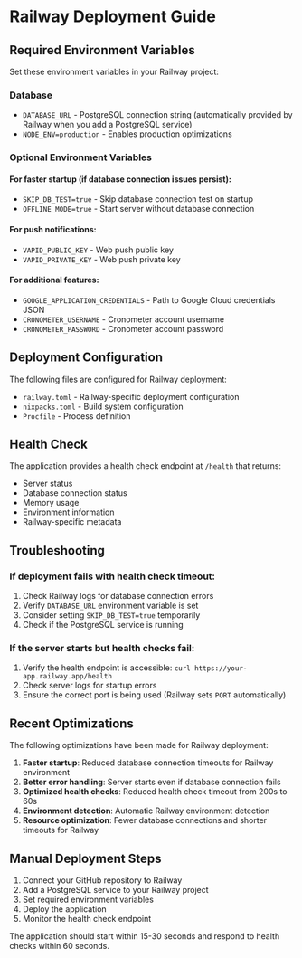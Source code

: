 # Railway Deployment Guide

## Required Environment Variables

Set these environment variables in your Railway project:

### Database
- `DATABASE_URL` - PostgreSQL connection string (automatically provided by Railway when you add a PostgreSQL service)
- `NODE_ENV=production` - Enables production optimizations

### Optional Environment Variables

#### For faster startup (if database connection issues persist):
- `SKIP_DB_TEST=true` - Skip database connection test on startup
- `OFFLINE_MODE=true` - Start server without database connection

#### For push notifications:
- `VAPID_PUBLIC_KEY` - Web push public key
- `VAPID_PRIVATE_KEY` - Web push private key

#### For additional features:
- `GOOGLE_APPLICATION_CREDENTIALS` - Path to Google Cloud credentials JSON
- `CRONOMETER_USERNAME` - Cronometer account username
- `CRONOMETER_PASSWORD` - Cronometer account password

## Deployment Configuration

The following files are configured for Railway deployment:

- `railway.toml` - Railway-specific deployment configuration
- `nixpacks.toml` - Build system configuration
- `Procfile` - Process definition

## Health Check

The application provides a health check endpoint at `/health` that returns:
- Server status
- Database connection status
- Memory usage
- Environment information
- Railway-specific metadata

## Troubleshooting

### If deployment fails with health check timeout:

1. Check Railway logs for database connection errors
2. Verify `DATABASE_URL` environment variable is set
3. Consider setting `SKIP_DB_TEST=true` temporarily
4. Check if the PostgreSQL service is running

### If the server starts but health checks fail:

1. Verify the health endpoint is accessible: `curl https://your-app.railway.app/health`
2. Check server logs for startup errors
3. Ensure the correct port is being used (Railway sets `PORT` automatically)

## Recent Optimizations

The following optimizations have been made for Railway deployment:

1. **Faster startup**: Reduced database connection timeouts for Railway environment
2. **Better error handling**: Server starts even if database connection fails
3. **Optimized health checks**: Reduced health check timeout from 200s to 60s
4. **Environment detection**: Automatic Railway environment detection
5. **Resource optimization**: Fewer database connections and shorter timeouts for Railway

## Manual Deployment Steps

1. Connect your GitHub repository to Railway
2. Add a PostgreSQL service to your Railway project
3. Set required environment variables
4. Deploy the application
5. Monitor the health check endpoint

The application should start within 15-30 seconds and respond to health checks within 60 seconds.
